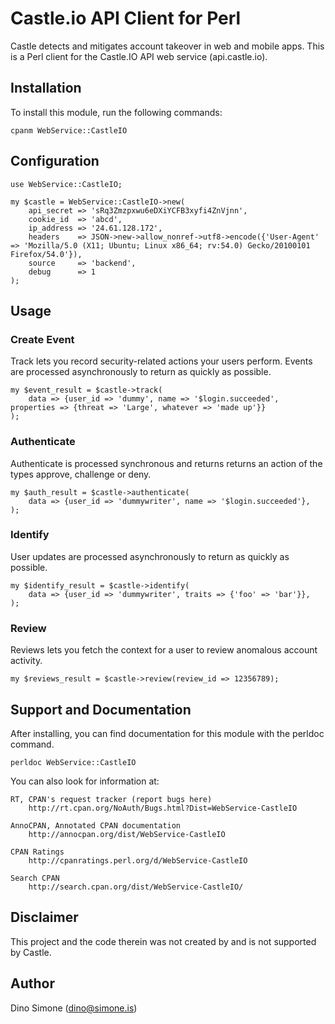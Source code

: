 # Castle.io API Client for Perl

Castle detects and mitigates account takeover in web and mobile apps. This is a Perl client for the Castle.IO API web service (api.castle.io).


## Installation

To install this module, run the following commands:

    cpanm WebService::CastleIO


## Configuration

    use WebService::CastleIO;

    my $castle = WebService::CastleIO->new(
        api_secret => 'sRq3Zmzpxwu6eDXiYCFB3xyfi4ZnVjnn',
        cookie_id  => 'abcd',
        ip_address => '24.61.128.172',
        headers    => JSON->new->allow_nonref->utf8->encode({'User-Agent' => 'Mozilla/5.0 (X11; Ubuntu; Linux x86_64; rv:54.0) Gecko/20100101 Firefox/54.0'}),
        source     => 'backend',
        debug      => 1
    );


## Usage


### Create Event

Track lets you record security-related actions your users perform. Events are processed asynchronously to return as quickly as possible.

    my $event_result = $castle->track(
        data => {user_id => 'dummy', name => '$login.succeeded', properties => {threat => 'Large', whatever => 'made up'}}
    );


### Authenticate

Authenticate is processed synchronous and returns returns an action of the types approve, challenge or deny.

    my $auth_result = $castle->authenticate(
        data => {user_id => 'dummywriter', name => '$login.succeeded'},
    );


### Identify

User updates are processed asynchronously to return as quickly as possible.

    my $identify_result = $castle->identify(
        data => {user_id => 'dummywriter', traits => {'foo' => 'bar'}},
    );


### Review

Reviews lets you fetch the context for a user to review anomalous account activity.

    my $reviews_result = $castle->review(review_id => 12356789);



## Support and Documentation

After installing, you can find documentation for this module with the perldoc command.

    perldoc WebService::CastleIO

You can also look for information at:

    RT, CPAN's request tracker (report bugs here)
        http://rt.cpan.org/NoAuth/Bugs.html?Dist=WebService-CastleIO

    AnnoCPAN, Annotated CPAN documentation
        http://annocpan.org/dist/WebService-CastleIO

    CPAN Ratings
        http://cpanratings.perl.org/d/WebService-CastleIO

    Search CPAN
        http://search.cpan.org/dist/WebService-CastleIO/


## Disclaimer

This project and the code therein was not created by and is not supported by Castle.


## Author

Dino Simone (dino@simone.is)

